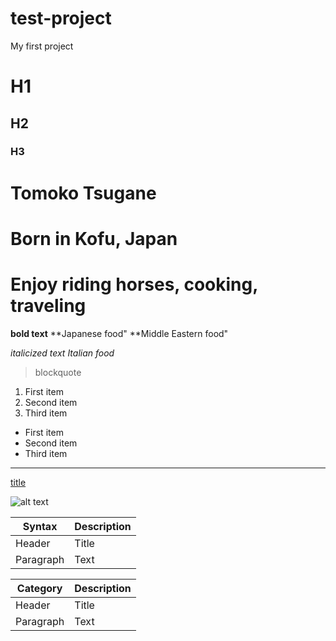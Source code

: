 # test-project
My first project

# H1
## H2
### H3

# Tomoko Tsugane
# Born in Kofu, Japan
# Enjoy riding horses, cooking, traveling



**bold text**
**Japanese food"
**Middle Eastern food"

*italicized text*
*Italian food*


> blockquote


1. First item
2. Second item
3. Third item

- First item
- Second item
- Third item

---

[title](https://www.microsoft.com)

![alt text](https://www.google.com/search?q=horse&rlz=1C1FHFK_enUS984US984&tbm=isch&source=iu&ictx=1&vet=1&fir=bc1iahNmLHwxvM%252Cm8aXv4hmLEepWM%252C_%253BfFJh1bSXWdTxxM%252CKUJdGU-u9_PNBM%252C_%253Babtvw9KsN5riTM%252Cbig8v_iw2dhy_M%252C_%253BYpAWrgq4VfcqcM%252CPN6Ccc2FNH5GVM%252C_%253BuVCtbYgU9xxqNM%252CMtRlVehyC6i1WM%252C_%253B4HS6ZBEx6iqgCM%252CbF1JE9ozxg44cM%252C_%253BDTJf4WdyG2svyM%252Cbig8v_iw2dhy_M%252C_%253BcbHY1Jw_sGqEMM%252CRkvGcrcI2lvsaM%252C_%253BL1evW4zrxlDLtM%252CsqunOA4FhxydiM%252C_%253BpFoA_CVXY6TjVM%252Cajq-1ymn7j4SdM%252C_%253BzstGUdTszxqSbM%252CKWxDh3ZttDCptM%252C_%253B5cYJa2D1n3QSLM%252CsDHY3LFdlvNOQM%252C_&usg=AI4_-kSs8pxP4qcDpOOTPmckkHrIkFFXBw&sa=X&ved=2ahUKEwjq9fym0Yr5AhUkIzQIHTSwC-0Q9QF6BAgaEAE#imgrc=abtvw9KsN5riTM)

| Syntax | Description |
| ----------- | ----------- |
| Header | Title |
| Paragraph | Text |

| Category | Description |
| ----------- | ----------- |
| Header | Title |
| Paragraph | Text |


